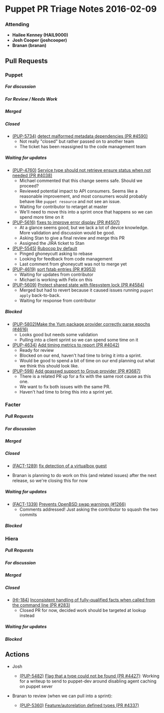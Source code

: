 # Puppet PR Triage Notes 2016-02-09

### Attending
* **Hailee Kenney (HAIL9000)**
* **Josh Cooper (joshcooper)**
* **Branan (branan)**

## Pull Requests

### Puppet

##### For discussion

##### For Review / Needs Work

##### Merged

##### Closed
* [(PUP-5734)](https://tickets.puppetlabs.com/browse/PUP-5734) [detect malformed metadata dependencies (PR #4590)](https://github.com/puppetlabs/puppet/pull/4590)
  - Not really "closed" but rather passed on to another team
  - The ticket has been reassigned to the code management team

##### Waiting for updates

* [(PUP-4760)](https://tickets.puppetlabs.com/browse/PUP-4760) [Service type should not retrieve ensure status when not needed (PR #4038)](https://github.com/puppetlabs/puppet/pull/4038)
  - Michael commented that this change seems safe. Should we proceed?
  - Reviewed potential impact to API consumers. Seems like a reasonable improvement, and most consumers would probably behave like `puppet resource` and not see an issue.
  - Waiting for contributor to retarget at master
  - We'll need to move this into a sprint once that happens so we can spend more time on it
* [(PUP-5616)](https://tickets.puppetlabs.com/browse/PUP-5615) [fixes to improve error display (PR #4507)](https://github.com/puppetlabs/puppet/pull/4507)
  - At a glance seems good, but we lack a lot of device knowledge. More validation and discussion would be good.
  - Asking Stan to give a final review and merge this PR
  - Assigned the JIRA ticket to Stan
* [(PUP-5545)](https://tickets.puppetlabs.com/browse/PUP-5545) [Rubocop by default](https://github.com/puppetlabs/puppet/pull/4463)
  - Pinged ghoneycutt asking to rebase
  - Looking for feedback from code management
  - Last comment from ghoneycutt was not to merge yet
* [(PUP-4619)](https://tickets.puppetlabs.com/browse/PUP-4619) [sort fstab entries (PR #3953)](https://github.com/puppetlabs/puppet/pull/3953)
  - Waiting for updates from contributor
  - Michael is working with Felix on this
* [(PUP-5609)](https://tickets.puppetlabs.com/browse/PUP-5609) [Protect shared state with filesystem lock (PR #4584)](https://github.com/puppetlabs/puppet/pull/4584)
  - Merged but had to revert because it caused issues running `puppet apply` back-to-back.
  - Waiting for response from contributor

##### Blocked
* [(PUP-5802)]((https://tickets.puppetlabs.com/browse/PUP-5734))[Make the Yum package provider correctly parse epochs (#4616)](https://github.com/puppetlabs/puppet/pull/4616)
  - Looks good but needs some validation
  - Pulling into a client sprint so we can spend some time on it
* [(PUP-4634)](https://tickets.puppetlabs.com/browse/PUP-4634) [Add timing metrics to report (PR #4042)](https://github.com/puppetlabs/puppet/pull/4042)
  - Ready for review
  - Blocked on our end, haven't had time to bring it into a sprint.
  - Would be good to spend a bit of time on our end planning out what we think this should look like.
* [(PUP-598)](https://tickets.puppetlabs.com/browse/PUP-598) [Add gpasswd support to Group provider (PR #3687)](https://github.com/puppetlabs/puppet/pull/3687)
  - There is a related PR up for a fix with the same root cause as this one.
  - We want to fix both issues with the same PR.
  - Haven't had time to bring this into a sprint yet.

### Facter

##### Pull Requests

##### For discussion

##### Merged

##### Closed
  * [(FACT-1289)](https://tickets.puppetlabs.com/browse/FACT-1289) [fix detection of a virtualbox guest](https://github.com/puppetlabs/facter/pull/1240)
  - Branan is planning to do work on this (and related issues) after the next release, so we're closing this for now

##### Waiting for updates
  * [(FACT-1339)](https://tickets.puppetlabs.com/browse/FACT-1339) [Prevents OpenBSD swap warnings (#1266)](https://github.com/puppetlabs/facter/pull/1266)
    - Comments addressed! Just asking the contributor to squash the two commits

##### Blocked

### Hiera

##### Pull Requests

##### For discussion

##### Merged

##### Closed
* [(HI-184)](https://tickets.puppetlabs.com/browse/HI-184) [Inconsistent handling of fully-qualified facts when called from the command line (PR #283)](https://github.com/puppetlabs/hiera/pull/283)
  - Closed PR for now, decided work should be targeted at lookup instead

##### Waiting for updates

##### Blocked

## Actions

* Josh
  - [(PUP-5482)](https://tickets.puppetlabs.com/browse/PUP-5482) [Flag that a type could not be found (PR #4427)](https://github.com/puppetlabs/puppet/pull/4427): Working for a writeup to send to puppet-dev around disabling agent caching on puppet sever

* Branan to review (when we can pull into a sprint):
  - [(PUP-5360)](https://tickets.puppetlabs.com/browse/PUP-5360) [Feature/autorelation defined types (PR #4337)](https://github.com/puppetlabs/puppet/pull/4337)
